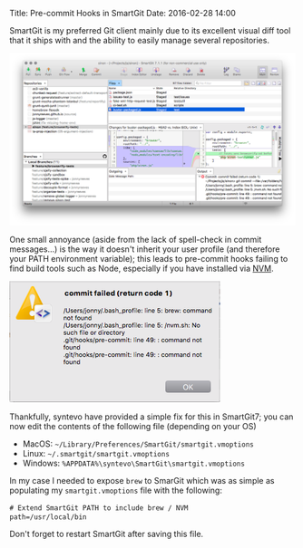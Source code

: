 Title: Pre-commit Hooks in SmartGit
Date: 2016-02-28 14:00

SmartGit is my preferred Git client mainly due to its excellent visual diff tool that it ships with and the ability to easily manage several repositories.

![SmartGit diff tool](/images/precommit-hooks-in-smartgit/smartgit-screenshot.png)

One small annoyance (aside from the lack of spell-check in commit messages...) is the way it doesn't inherit your user profile (and therefore your PATH environment variable); this leads to pre-commit hooks failing to find build tools such as Node, especially if you have installed via [NVM](https://github.com/creationix/nvm).

![Missing tools errors](/images/precommit-hooks-in-smartgit/tool-not-found.png)

Thankfully, syntevo have provided a simple fix for this in SmartGit7; you can now edit the contents of the following file (depending on your OS)

* MacOS: `~/Library/Preferences/SmartGit/smartgit.vmoptions`
* Linux: `~/.smartgit/smartgit.vmoptions`
* Windows: `%APPDATA%\syntevo\SmartGit\smartgit.vmoptions`

In my case I needed to expose `brew` to SmarGit which was as simple as populating my `smartgit.vmoptions` file with the following:

```
# Extend SmartGit PATH to include brew / NVM
path=/usr/local/bin
```

Don't forget to restart SmartGit after saving this file.
